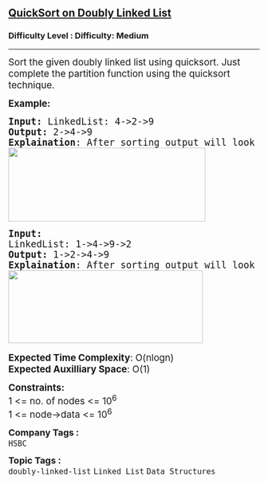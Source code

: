 <h2><a href="https://www.geeksforgeeks.org/problems/quicksort-on-doubly-linked-list/1?page=1&category=Linked%20List&difficulty=Medium&status=unsolved&sortBy=accuracy">QuickSort on Doubly Linked List</a></h2><h3>Difficulty Level : Difficulty: Medium</h3><hr><div class="problems_problem_content__Xm_eO"><p><span style="font-size: 14pt;">Sort the given doubly linked list using quicksort. Just complete the partition function using the quicksort technique.</span></p>
<p><span style="font-size: 14pt;"><strong>Example:</strong></span></p>
<pre><span style="font-size: 14pt;"><strong>Input: </strong>LinkedList: 4-&gt;2-&gt;9
<strong>Output: </strong>2-&gt;4-&gt;9
<strong>Explaination</strong>: After sorting output will look like this.<br><img src="https://media.geeksforgeeks.org/img-practice/prod/addEditProblem/700132/Web/Other/blobid0_1723059297.png" width="395" height="148"><br></span></pre>
<pre><span style="font-size: 14pt;"><strong>Input:
</strong>LinkedList: 1-&gt;4-&gt;9-&gt;2
<strong>Output: </strong>1-&gt;2-&gt;4-&gt;9
<strong>Explaination</strong>: After sorting output will look like this.<br><img src="https://media.geeksforgeeks.org/img-practice/prod/addEditProblem/700132/Web/Other/blobid1_1723059313.png" width="390" height="146"> </span></pre>
<p><span style="font-size: 14pt;"><strong>Expected Time Complexity</strong>: O(nlogn)<br><strong>Expected Auxilliary Space</strong>: O(1)</span></p>
<p><span style="font-size: 14pt;"><strong>Constraints:</strong><br>1 &lt;= no. of nodes &lt;= 10<sup>6</sup><br>1 &lt;= node-&gt;data &lt;= 10<sup>6</sup></span></p></div><p><span style=font-size:18px><strong>Company Tags : </strong><br><code>HSBC</code>&nbsp;<br><p><span style=font-size:18px><strong>Topic Tags : </strong><br><code>doubly-linked-list</code>&nbsp;<code>Linked List</code>&nbsp;<code>Data Structures</code>&nbsp;